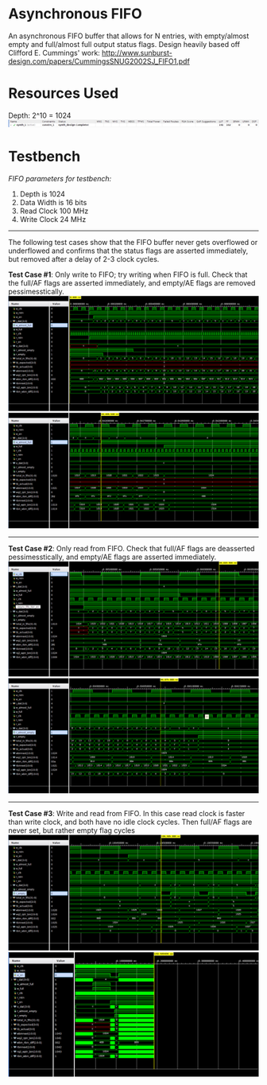 # Asynchronous FIFO

An asynchronous FIFO buffer that allows for N entries, with empty/almost empty and full/almost full output status flags. Design heavily based off Clifford E. Cummings' work: http://www.sunburst-design.com/papers/CummingsSNUG2002SJ_FIFO1.pdf  
  
   
# Resources Used  
Depth: 2^10 = 1024
![image](https://github.com/amsacks/Asynchronous-FIFO/blob/main/tb/afifo_resources.png)  
  
# Testbench  
_FIFO parameters for testbench:_
  1. Depth is 1024
  2. Data Width is 16 bits
  5. Read Clock 100 MHz 
  6. Write Clock 24 MHz
---  
  The following test cases show that the FIFO buffer never gets overflowed or underflowed and confirms that the status flags are asserted immediately, but removed after a delay of 2-3 clock cycles.  
  

**Test Case #1**: Only write to FIFO; try writing when FIFO is full. Check that the full/AF flags are asserted immediately, and empty/AE flags are removed pessimesstically.
![image](https://github.com/amsacks/Asynchronous-FIFO/blob/main/tb/afifo_deassert_AE_E_flags_W.png)
![image](https://github.com/amsacks/Asynchronous-FIFO/blob/main/tb/afifo_assert_AF_F_flags_W.png)

---
**Test Case #2**: Only read from FIFO. Check that full/AF flags are deasserted pessimesstically, and empty/AE flags are asserted immediately.
![image](https://github.com/amsacks/Asynchronous-FIFO/blob/main/tb/afifo_deassert_AF_F_flags_R.png)
![image](https://github.com/amsacks/Asynchronous-FIFO/blob/main/tb/afifo_assert_AE_E_flags_R.png)

---
**Test Case #3**: Write and read from FIFO. In this case read clock is faster than write clock, and both have no idle clock cycles. Then full/AF flags are never set, but rather empty flag cycles
![image](https://github.com/amsacks/Asynchronous-FIFO/blob/main/tb/afifo_assert_deassert_AF_F_flags_RW.png)
![image](https://github.com/amsacks/Asynchronous-FIFO/blob/main/tb/afifo_RCLK_greater_WCLK_never_F_AF_flags_when_RW.png)
